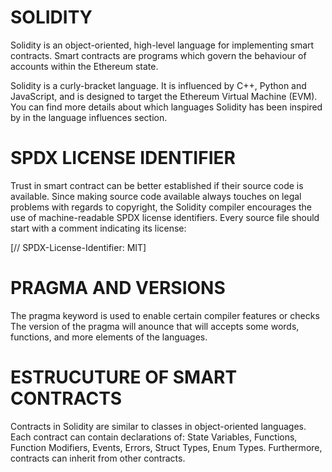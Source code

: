 # SOLIDITY

Solidity is an object-oriented, high-level language for implementing smart contracts. Smart contracts are programs which govern the behaviour of accounts within the Ethereum state.

Solidity is a curly-bracket language. It is influenced by C++, Python and JavaScript, and is designed to target the Ethereum Virtual Machine (EVM). You can find more details about which languages Solidity has been inspired by in the language influences section.

# SPDX LICENSE IDENTIFIER

Trust in smart contract can be better established if their source code is available. Since making source code available always touches on legal problems with regards to copyright, the Solidity compiler encourages the use of machine-readable SPDX license identifiers. Every source file should start with a comment indicating its license:

[// SPDX-License-Identifier: MIT]

# PRAGMA AND VERSIONS

The pragma keyword is used to enable certain compiler features or checks The version of the pragma will anounce that will accepts some words, functions, and more elements of the languages.


# ESTRUCUTURE OF SMART CONTRACTS

Contracts in Solidity are similar to classes in object-oriented languages. Each contract can contain declarations of: 
State Variables,
Functions,
Function Modifiers, 
Events, Errors, 
Struct Types,
Enum Types.
Furthermore, contracts can inherit from other contracts.